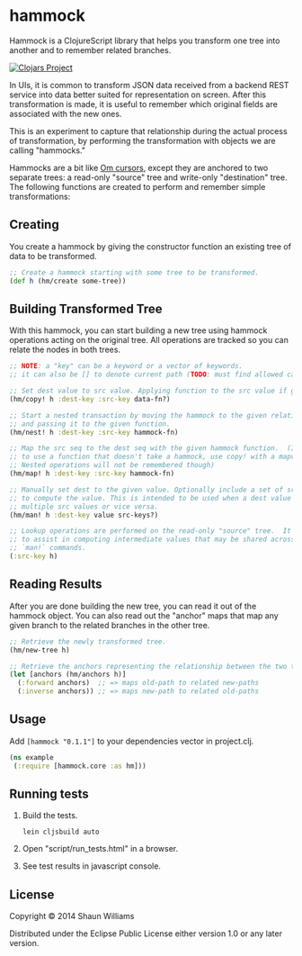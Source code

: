 # hammock

Hammock is a ClojureScript library that helps you transform one tree into
another and to remember related branches.

[![Clojars Project](http://clojars.org/hammock/latest-version.svg)](http://clojars.org/hammock)

In UIs, it is common to transform JSON data received from a backend REST
service into data better suited for representation on screen.  After this
transformation is made, it is useful to remember which original fields are
associated with the new ones.

This is an experiment to capture that relationship during the actual process of
transformation, by performing the transformation with objects we are calling
"hammocks."

Hammocks are a bit like [Om cursors], except they are anchored to two separate
trees: a read-only "source" tree and write-only "destination" tree. The
following functions are created to perform and remember simple transformations:

## Creating

You create a hammock by giving the constructor function an existing tree of
data to be transformed.

```clj
;; Create a hammock starting with some tree to be transformed.
(def h (hm/create some-tree))
```

## Building Transformed Tree

With this hammock, you can start building a new tree using hammock operations
acting on the original tree.  All operations are tracked so you can relate the
nodes in both trees.

```clj
;; NOTE: a "key" can be a keyword or a vector of keywords.
;; it can also be [] to denote current path (TODO: must find allowed cases)

;; Set dest value to src value. Applying function to the src value if given.
(hm/copy! h :dest-key :src-key data-fn?)

;; Start a nested transaction by moving the hammock to the given relative keys,
;; and passing it to the given function.
(hm/nest! h :dest-key :src-key hammock-fn)

;; Map the src seq to the dest seq with the given hammock function.  (If you wish
;; to use a function that doesn't take a hammock, use copy! with a mapv function.
;; Nested operations will not be remembered though)
(hm/map! h :dest-key :src-key hammock-fn)

;; Manually set dest to the given value. Optionally include a set of src-keys used
;; to compute the value. This is intended to be used when a dest value depends on
;; multiple src values or vice versa.
(hm/man! h :dest-key value src-keys?)

;; Lookup operations are performed on the read-only "source" tree.  It is intended
;; to assist in computing intermediate values that may be shared across multiple
;; `man!` commands.
(:src-key h)
```

## Reading Results

After you are done building the new tree, you can read it out of the hammock object.
You can also read out the "anchor" maps that map any given branch to the related
branches in the other tree.

```clj
;; Retrieve the newly transformed tree.
(hm/new-tree h)

;; Retrieve the anchors representing the relationship between the two trees.
(let [anchors (hm/anchors h)]
  (:forward anchors)  ;; => maps old-path to related new-paths
  (:inverse anchors)) ;; => maps new-path to related old-paths
```

## Usage

Add `[hammock "0.1.1"]` to your dependencies vector in project.clj.

```clj
(ns example
 (:require [hammock.core :as hm]))
```

## Running tests

1. Build the tests.

    ```
    lein cljsbuild auto
    ```

1. Open "script/run_tests.html" in a browser.
1. See test results in javascript console.

## License

Copyright © 2014 Shaun Williams

Distributed under the Eclipse Public License either version 1.0 or any
later version.

[Om cursors]: https://github.com/swannodette/om/wiki/Cursors
